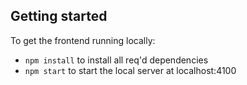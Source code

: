 ## Getting started


To get the frontend running locally:

- `npm install` to install all req'd dependencies
- `npm start` to start the local server at localhost:4100